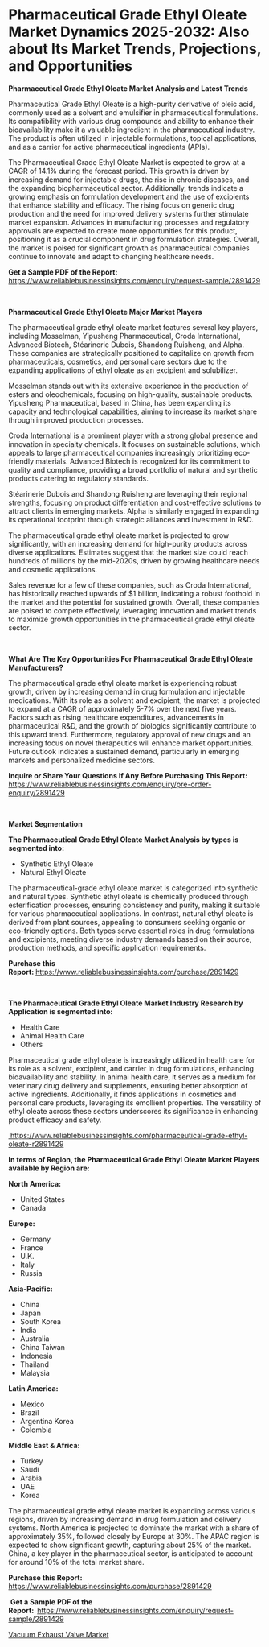 <p><h1>Pharmaceutical Grade Ethyl Oleate Market Dynamics 2025-2032: Also about Its Market Trends, Projections, and Opportunities</h1></p><p><strong>Pharmaceutical Grade Ethyl Oleate Market Analysis and Latest Trends</strong></p>
<p><p>Pharmaceutical Grade Ethyl Oleate is a high-purity derivative of oleic acid, commonly used as a solvent and emulsifier in pharmaceutical formulations. Its compatibility with various drug compounds and ability to enhance their bioavailability make it a valuable ingredient in the pharmaceutical industry. The product is often utilized in injectable formulations, topical applications, and as a carrier for active pharmaceutical ingredients (APIs).</p><p>The Pharmaceutical Grade Ethyl Oleate Market is expected to grow at a CAGR of 14.1% during the forecast period. This growth is driven by increasing demand for injectable drugs, the rise in chronic diseases, and the expanding biopharmaceutical sector. Additionally, trends indicate a growing emphasis on formulation development and the use of excipients that enhance stability and efficacy. The rising focus on generic drug production and the need for improved delivery systems further stimulate market expansion. Advances in manufacturing processes and regulatory approvals are expected to create more opportunities for this product, positioning it as a crucial component in drug formulation strategies. Overall, the market is poised for significant growth as pharmaceutical companies continue to innovate and adapt to changing healthcare needs.</p></p>
<p><strong>Get a Sample PDF of the Report:&nbsp;</strong> <a href="https://www.reliablebusinessinsights.com/enquiry/request-sample/2891429?utm_campaign=2319&utm_medium=2&utm_source=Github&utm_content=ia&utm_term=14032025&utm_id=pharmaceutical-grade-ethyl-oleate">https://www.reliablebusinessinsights.com/enquiry/request-sample/2891429</a></p>
<p>&nbsp;</p>
<p><strong>Pharmaceutical Grade Ethyl Oleate Major Market Players</strong></p>
<p><p>The pharmaceutical grade ethyl oleate market features several key players, including Mosselman, Yipusheng Pharmaceutical, Croda International, Advanced Biotech, Stéarinerie Dubois, Shandong Ruisheng, and Alpha. These companies are strategically positioned to capitalize on growth from pharmaceuticals, cosmetics, and personal care sectors due to the expanding applications of ethyl oleate as an excipient and solubilizer.</p><p>Mosselman stands out with its extensive experience in the production of esters and oleochemicals, focusing on high-quality, sustainable products. Yipusheng Pharmaceutical, based in China, has been expanding its capacity and technological capabilities, aiming to increase its market share through improved production processes.</p><p>Croda International is a prominent player with a strong global presence and innovation in specialty chemicals. It focuses on sustainable solutions, which appeals to large pharmaceutical companies increasingly prioritizing eco-friendly materials. Advanced Biotech is recognized for its commitment to quality and compliance, providing a broad portfolio of natural and synthetic products catering to regulatory standards.</p><p>Stéarinerie Dubois and Shandong Ruisheng are leveraging their regional strengths, focusing on product differentiation and cost-effective solutions to attract clients in emerging markets. Alpha is similarly engaged in expanding its operational footprint through strategic alliances and investment in R&D.</p><p>The pharmaceutical grade ethyl oleate market is projected to grow significantly, with an increasing demand for high-purity products across diverse applications. Estimates suggest that the market size could reach hundreds of millions by the mid-2020s, driven by growing healthcare needs and cosmetic applications.</p><p>Sales revenue for a few of these companies, such as Croda International, has historically reached upwards of $1 billion, indicating a robust foothold in the market and the potential for sustained growth. Overall, these companies are poised to compete effectively, leveraging innovation and market trends to maximize growth opportunities in the pharmaceutical grade ethyl oleate sector.</p></p>
<p>&nbsp;</p>
<p><strong>What Are The Key Opportunities For Pharmaceutical Grade Ethyl Oleate Manufacturers?</strong></p>
<p><p>The pharmaceutical grade ethyl oleate market is experiencing robust growth, driven by increasing demand in drug formulation and injectable medications. With its role as a solvent and excipient, the market is projected to expand at a CAGR of approximately 5-7% over the next five years. Factors such as rising healthcare expenditures, advancements in pharmaceutical R&D, and the growth of biologics significantly contribute to this upward trend. Furthermore, regulatory approval of new drugs and an increasing focus on novel therapeutics will enhance market opportunities. Future outlook indicates a sustained demand, particularly in emerging markets and personalized medicine sectors.</p></p>
<p><strong>Inquire or Share Your Questions If Any Before Purchasing This Report:</strong> <a href="https://www.reliablebusinessinsights.com/enquiry/pre-order-enquiry/2891429?utm_campaign=2319&utm_medium=2&utm_source=Github&utm_content=ia&utm_term=14032025&utm_id=pharmaceutical-grade-ethyl-oleate">https://www.reliablebusinessinsights.com/enquiry/pre-order-enquiry/2891429</a></p>
<p>&nbsp;</p>
<p><strong>Market Segmentation</strong></p>
<p><strong>The Pharmaceutical Grade Ethyl Oleate Market Analysis by types is segmented into:</strong></p>
<p><ul><li>Synthetic Ethyl Oleate</li><li>Natural Ethyl Oleate</li></ul></p>
<p><p>The pharmaceutical-grade ethyl oleate market is categorized into synthetic and natural types. Synthetic ethyl oleate is chemically produced through esterification processes, ensuring consistency and purity, making it suitable for various pharmaceutical applications. In contrast, natural ethyl oleate is derived from plant sources, appealing to consumers seeking organic or eco-friendly options. Both types serve essential roles in drug formulations and excipients, meeting diverse industry demands based on their source, production methods, and specific application requirements.</p></p>
<p><strong>Purchase this Report:&nbsp;</strong><a href="https://www.reliablebusinessinsights.com/purchase/2891429?utm_campaign=2319&utm_medium=2&utm_source=Github&utm_content=ia&utm_term=14032025&utm_id=pharmaceutical-grade-ethyl-oleate">https://www.reliablebusinessinsights.com/purchase/2891429</a></p>
<p>&nbsp;</p>
<p><strong>The Pharmaceutical Grade Ethyl Oleate Market Industry Research by Application is segmented into:</strong></p>
<p><ul><li>Health Care</li><li>Animal Health Care</li><li>Others</li></ul></p>
<p><p>Pharmaceutical grade ethyl oleate is increasingly utilized in health care for its role as a solvent, excipient, and carrier in drug formulations, enhancing bioavailability and stability. In animal health care, it serves as a medium for veterinary drug delivery and supplements, ensuring better absorption of active ingredients. Additionally, it finds applications in cosmetics and personal care products, leveraging its emollient properties. The versatility of ethyl oleate across these sectors underscores its significance in enhancing product efficacy and safety.</p></p>
<p><a href="https://www.reliablebusinessinsights.com/pharmaceutical-grade-ethyl-oleate-r2891429?utm_campaign=2319&utm_medium=2&utm_source=Github&utm_content=ia&utm_term=14032025&utm_id=pharmaceutical-grade-ethyl-oleate">&nbsp;https://www.reliablebusinessinsights.com/pharmaceutical-grade-ethyl-oleate-r2891429</a></p>
<p><strong>In terms of Region, the Pharmaceutical Grade Ethyl Oleate Market Players available by Region are:</strong></p>
<p>
    <p> <strong> North America: </strong>
        <ul>
            <li>United States</li>
            <li>Canada</li>
        </ul>
        </p> 
    <p> <strong> Europe: </strong>
        <ul>
            <li>Germany</li>
            <li>France</li>
            <li>U.K.</li>
            <li>Italy</li>
            <li>Russia</li>
        </ul>
        </p> 
    <p> <strong> Asia-Pacific: </strong>
        <ul>
            <li>China</li>
            <li>Japan</li>
            <li>South Korea</li>
            <li>India</li>
            <li>Australia</li>
            <li>China Taiwan</li>
            <li>Indonesia</li>
            <li>Thailand</li>
            <li>Malaysia</li>
        </ul>
        </p> 
    <p> <strong> Latin America: </strong>
        <ul>
            <li>Mexico</li>
            <li>Brazil</li>
            <li>Argentina Korea</li>
            <li>Colombia</li>
        </ul>
        </p> 
    <p> <strong> Middle East & Africa: </strong>
        <ul>
            <li>Turkey</li>
            <li>Saudi</li>
            <li>Arabia</li>
            <li>UAE</li>
            <li>Korea</li>
        </ul>
    </p>
    </p>
<p><p>The pharmaceutical grade ethyl oleate market is expanding across various regions, driven by increasing demand in drug formulation and delivery systems. North America is projected to dominate the market with a share of approximately 35%, followed closely by Europe at 30%. The APAC region is expected to show significant growth, capturing about 25% of the market. China, a key player in the pharmaceutical sector, is anticipated to account for around 10% of the total market share.</p></p>
<p><strong>Purchase this Report: </strong><a href="https://www.reliablebusinessinsights.com/purchase/2891429?utm_campaign=2319&utm_medium=2&utm_source=Github&utm_content=ia&utm_term=14032025&utm_id=pharmaceutical-grade-ethyl-oleate">https://www.reliablebusinessinsights.com/purchase/2891429</a></p>
<p>&nbsp;<strong>Get a Sample PDF of the Report:&nbsp;&nbsp;</strong><a href="https://www.reliablebusinessinsights.com/enquiry/request-sample/2891429?utm_campaign=2319&utm_medium=2&utm_source=Github&utm_content=ia&utm_term=14032025&utm_id=pharmaceutical-grade-ethyl-oleate">https://www.reliablebusinessinsights.com/enquiry/request-sample/2891429</a></p>
<p><strong></strong></p>
<p><p><a href="https://github.com/oslieselotte2192/Market-Research-Report-List-1/blob/main/vacuum-exhaust-valve-market.md?utm_campaign=2319&utm_medium=2&utm_source=Github&utm_content=ia&utm_term=14032025&utm_id=pharmaceutical-grade-ethyl-oleate">Vacuum Exhaust Valve Market</a></p></p>